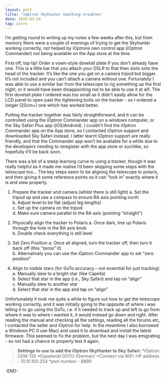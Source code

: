 ```yaml
---
layout: post
title: "iOptron Skyhunter teething troubles"
date: 2025-03-24
tag: astro
---
```



I’m getting round to writing up my notes a few weeks after this, but from memory there were a couple of evenings of trying to get the Skyhunter working correctly, not helped by iOptrons own control app (iOptron Commander) not being available on the App store at the time. 

First off, top tip!  Order a vixen-style dovetail plate if you don’t already have one.  This is a little bar that you attach your DSLR to that then slots onto the head of the tracker.  It’s like the one you get on a camera tripod but bigger.  It’s not included and you can’t attach a camera without one.  Fortunately I was able to use a similar bar from the telescope to rig something up the first night, or it would have been disappointing not to be able to use it at all!.  The first dovetail plate I ordered was too small as it didn’t easily allow for the LCD panel to open past the tightening bolts on the tracker - so I ordered a longer (20cm+) one which has worked better.

Putting the tracker together was fairly straightforward, and it can be controlled using the iOptron Commander app on a windows computer, or the Sky Safari Plus app (iOS/Android).  I couldn’t find the iOptron Commander app on the App store, so I contacted iOptron support and downloaded Sky Safari instead.  I latter learnt iOptron support are really friendly, and that the Commander app won’t be available for a while due to the developers needing to reregister with the app store or suchlike, so hopefully it’ll be back soon.  

There was a bit of a steep learning curve to using a tracker, though it was really helpful as it made me realise I’d been skipping some steps with the telescope too… The key steps seem to be aligning the telescope to polaris, and then giving it some reference points so it can “lock in” exactly where it is and slew properly. 

1. Prepare the tracker and camera (whilst there is still light)
    a. Set the tripod up and use a compass to ensure RA axis pointing north  
    b. Adjust level to be flat (adjust leg lengths)  
    c. Set up the camera on the tripod  
    d. Make sure camera parallel to the RA axis (pointing “straight”)  

2. Physically align the tracker to Polaris
    a. Once dark, line up Polaris through the hole in the RA axis knob  
    b. Double check everything is still level  

3. Set Zero Position
    a. Once all aligned, turn the tracker off, then turn it back off (this “zeros” it)  
    b. Alternatively you can use the iOptron Commander app to set “zero position”  

4. Align to visible stars (for GoTo accuracy – not essential for just tracking)
    a. Manually slew to a bright star (like Capella)  
    b. Select that star in the app (i.e., Sky Safari) and tap on “align”  
    c. Manually slew to another star  
    d. Select that star in the app and tap on “align”  

Unfortunately it took me quite a while to figure out how to get the telescope working correctly, and it was initially going to the opposite of where i was telling it to go using the GoTo, i.e. if it needed to track up and left to go from where it was to where i wanted it, it would instead go down and right.  After reading the manual and checking all the settings, reading all the forums etc, I contacted the seller and iOptron for help.  In the meantime I also borrowed a Windows PC (I use Mac) and used it to download and install the latest firmware.  This seemed to fix the problem, but the next day I was emigrating - so not had a chance to properly test it again.

> **Settings to use to add the iOptron SkyHunter to Sky Safari:**
> *iOptron CEM-120
> *Equatorial  GOTO (German)
> *Connect via WiFi
> *IP address - 10.10.100.254
> *port number - 8899

-END-
